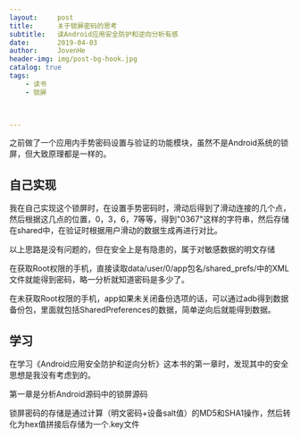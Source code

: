 ```yaml
---
layout:     post
title:      关于锁屏密码的思考
subtitle:   读Android应用安全防护和逆向分析有感
date:       2019-04-03
author:     JovenHe
header-img: img/post-bg-hook.jpg
catalog: true
tags:
    - 读书
    - 锁屏
    


---
```


之前做了一个应用内手势密码设置与验证的功能模块，虽然不是Android系统的锁屏，但大致原理都是一样的。

## 自己实现

我在自己实现这个锁屏时，在设置手势密码时，滑动后得到了滑动连接的几个点，然后根据这几点的位置，0，3，6，7等等，得到"0367"这样的字符串，然后存储在shared中，在验证时根据用户滑动的数据生成再进行对比。

以上思路是没有问题的，但在安全上是有隐患的，属于对敏感数据的明文存储

在获取Root权限的手机，直接读取data/user/0/app包名/shared_prefs/中的XML文件就能得到密码，略一分析就知道密码是多少了。

在未获取Root权限的手机，app如果未关闭备份选项的话，可以通过adb得到数据备份包，里面就包括SharedPreferences的数据，简单逆向后就能得到数据。

## 学习

在学习《Android应用安全防护和逆向分析》这本书的第一章时，发现其中的安全思想是我没有考虑到的。

第一章是分析Android源码中的锁屏源码

锁屏密码的存储是通过计算（明文密码+设备salt值）的MD5和SHA1操作，然后转化为hex值拼接后存储为一个.key文件